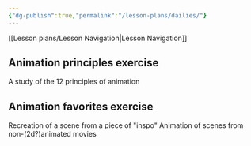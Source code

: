 ```yaml
---
{"dg-publish":true,"permalink":"/lesson-plans/dailies/"}
---
```


[[Lesson plans/Lesson Navigation\|Lesson Navigation]]
## Animation principles exercise
A study of the 12 principles of animation

## Animation favorites exercise
Recreation of a scene from a piece of "inspo"
Animation of scenes from non-(2d?)animated movies